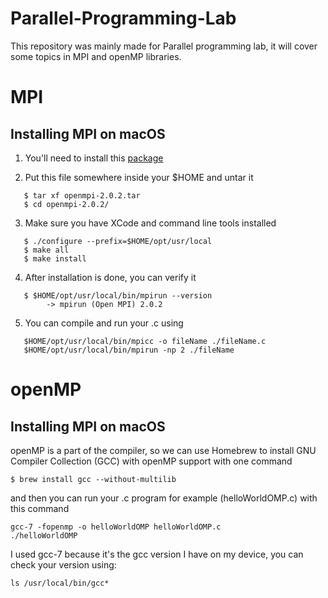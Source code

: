 # Parallel-Programming-Lab
This repository was mainly made for Parallel programming lab, it will cover some topics in MPI and openMP libraries.

# MPI 

## Installing MPI on macOS

1. You'll need to install this [package](https://www.open-mpi.org/software/ompi/v2.0/downloads/openmpi-2.0.2.tar.gz) 

2. Put this file somewhere inside your $HOME and untar it
```
   $ tar xf openmpi-2.0.2.tar
   $ cd openmpi-2.0.2/ 
   ```
3. Make sure you have XCode and command line tools installed
```
   $ ./configure --prefix=$HOME/opt/usr/local
   $ make all
   $ make install
```

4. After installation is done, you can verify it
```
   $ $HOME/opt/usr/local/bin/mpirun --version
        -> mpirun (Open MPI) 2.0.2
```

5. You can compile and run your .c using 
```
   $HOME/opt/usr/local/bin/mpicc -o fileName ./fileName.c
   $HOME/opt/usr/local/bin/mpirun -np 2 ./fileName
```  
   
   
 
 
# openMP

## Installing MPI on macOS

openMP is a part of the compiler, so we can use Homebrew to install GNU Compiler Collection (GCC) with openMP support with one command
```
$ brew install gcc --without-multilib
```

and then you can run your .c program for example (helloWorldOMP.c) with this command 
```
gcc-7 -fopenmp -o helloWorldOMP helloWorldOMP.c
./helloWorldOMP
```
I used gcc-7 because it's the gcc version I have on my device, you can check your version using:
```
ls /usr/local/bin/gcc*
```
